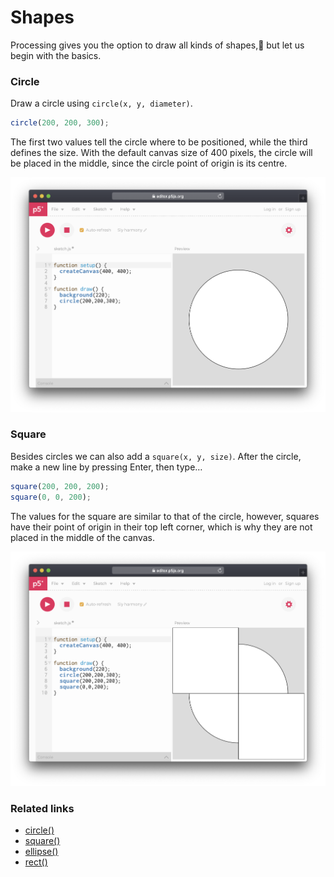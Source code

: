 # Shapes

Processing gives you the option to draw all kinds of shapes, but let us begin with the basics.

### Circle

Draw a circle using  `circle(x, y, diameter)`.

```javascript
circle(200, 200, 300);
```

The first two values tell the circle where to be positioned, while the third  defines the size. With the default canvas size of 400 pixels, the circle will be placed in the middle, since the circle point of origin is its centre.

![](../../../.gitbook/assets/p5-circle.png)

### Square

Besides circles we can also add a `square(x, y, size)`. After the circle, make a new line by pressing Enter, then type…

```javascript
square(200, 200, 200);
square(0, 0, 200);
```

The values for the square are similar to that of the circle, however, squares have their point of origin in their top left corner, which is why they are not placed in the middle of the canvas.

![](../../../.gitbook/assets/p5-rect.png)

### Related links

* [circle\(\)](https://p5js.org/reference/#/p5/circle)
* [square\(\)](https://p5js.org/reference/#/p5/square)
* [ellipse\(\)](https://p5js.org/reference/#/p5/ellipse)
* [rect\(\)](https://p5js.org/reference/#/p5/rect)

